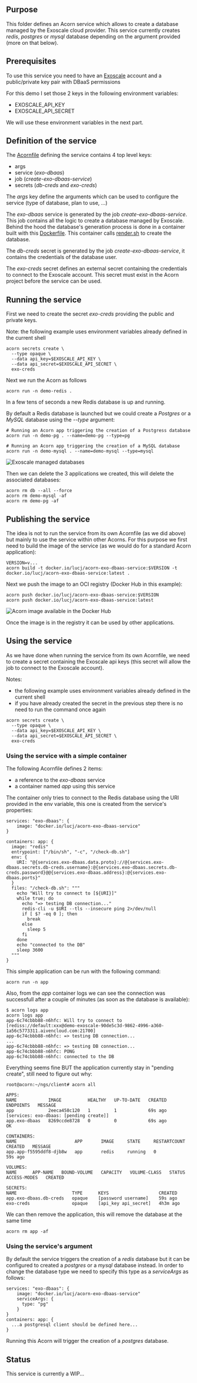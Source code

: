 ## Purpose

This folder defines an Acorn service which allows to create a database managed by the Exoscale cloud provider. This service currently creates *redis*, *postgres* or *mysql* database depending on the argument provided (more on that below).

## Prerequisites

To use this service you need to have an [Exoscale](https://exoscale.com) account and a public/private key pair with DBaaS permissions

For this demo I set those 2 keys in the following environment variables:

- EXOSCALE_API_KEY
- EXOSCALE_API_SECRET

We will use these environment variables in the next part.

## Definition of the service

The [Acornfile](./service/Acornfile) defining the service contains 4 top level keys:
- args
- service (*exo-dbaas*)
- job (*create-exo-dbaas-service*)
- secrets (*db-creds* and *exo-creds*)

The *args* key define the arguments which can be used to configure the service (type of database, plan to use, ...)

The *exo-dbaas* service is generated by the job *create-exo-dbaas-service*. This job contains all the logic to create a database managed by Exoscale. Behind the hood the database's generation process is done in a container built with this [Dockerfile](./service/Dockerfile). This container calls [render.sh](./service/render.sh) to create the database.

The *db-creds* secret is generated by the job *create-exo-dbaas-service*, it contains the credentials of the database user.

The *exo-creds* secret defines an external secret containing the credentials to connect to the Exoscale account. This secret must exist in the Acorn project before the service can be used.

## Running the service

First we need to create the secret *exo-creds* providing the public and private keys.

Note: the following example uses environment variables already defined in the current shell 

```
acorn secrets create \
  --type opaque \
  --data api_key=$EXOSCALE_API_KEY \
  --data api_secret=$EXOSCALE_API_SECRET \
  exo-creds
```

Next we run the Acorn as follows

```
acorn run -n demo-redis .
```

In a few tens of seconds a new Redis database is up and running.

By default a Redis database is launched but we could create a *Postgres* or a *MySQL* database using the *--type* argument:

```
# Running an Acorn app triggering the creation of a Postgress database
acorn run -n demo-pg . --name=demo-pg --type=pg

# Running an Acorn app triggering the creation of a MySQL database
acorn run -n demo-mysql . --name=demo-mysql --type=mysql
```

![Exoscale managed databases](./images/dbs.png)

Then we can delete the 3 applications we created, this will delete the associated databases:

```
acorn rm db --all --force
acorn rm demo-mysql -af
acorn rm demo-pg -af
```

## Publishing the service

The idea is not to run the service from its own Acornfile (as we did above) but mainly to use the service within other Acorns. For this purpose we first need to build the image of the service (as we would do for a standard Acorn application):

```
VERSION=v...
acorn build -t docker.io/lucj/acorn-exo-dbaas-service:$VERSION -t docker.io/lucj/acorn-exo-dbaas-service:latest .
```

Next we push the image to an OCI registry (Docker Hub in this example):

```
acorn push docker.io/lucj/acorn-exo-dbaas-service:$VERSION
acorn push docker.io/lucj/acorn-exo-dbaas-service:latest
```

![Acorn image available in the Docker Hub](./images/dockerhub.png)

Once the image is in the registry it can be used by other applications.

## Using the service

As we have done when running the service from its own Acornfile, we need to create a secret containing the Exoscale api keys (this secret will allow the job to connect to the Exoscale account).

Notes:
- the following example uses environment variables already defined in the current shell 
- if you have already created the secret in the previous step there is no need to run the command once again

```
acorn secrets create \
  --type opaque \
  --data api_key=$EXOSCALE_API_KEY \
  --data api_secret=$EXOSCALE_API_SECRET \
  exo-creds
```

### Using the service with a simple container

The following Acornfile defines 2 items:
- a reference to the *exo-dbaas* service
- a container named *app* using this service

The container only tries to connect to the Redis database using the URI provided in the env variable, this one is created from the service's properties: 

```
services: "exo-dbaas": {
    image: "docker.io/lucj/acorn-exo-dbaas-service"
}

containers: app: {
  image: "redis"
  entrypoint: ["/bin/sh", "-c", "/check-db.sh"]
  env: {
    URI: "@{services.exo-dbaas.data.proto}://@{services.exo-dbaas.secrets.db-creds.username}:@{services.exo-dbaas.secrets.db-creds.password}@@{services.exo-dbaas.address}:@{services.exo-dbaas.ports}"
  }
  files: "/check-db.sh": """
    echo "Will try to connect to [${URI}]"
    while true; do
      echo "=> testing DB connection..."
      redis-cli -u $URI --tls --insecure ping 2>/dev/null
      if [ $? -eq 0 ]; then
        break
      else
        sleep 5
      fi
    done
    echo "connected to the DB"
    sleep 3600
  """
}
```

This simple application can be run with the following command:

```
acorn run -n app
```

Also, from the *app* container logs we can see the connection was successfull after a couple of minutes (as soon as the database is available):

```
$ acorn logs app
acorn logs app
app-6c74cbbb88-n6hfc: Will try to connect to [rediss://default:xxx@demo-exoscale-90de5c3d-9862-4996-a360-1a56c5773311.aivencloud.com:21700]
app-6c74cbbb88-n6hfc: => testing DB connection...
...
app-6c74cbbb88-n6hfc: => testing DB connection...
app-6c74cbbb88-n6hfc: PONG
app-6c74cbbb88-n6hfc: connected to the DB
```

Everything seems fine BUT the application currently stay in "pending create", still need to figure out why:

```
root@acorn:~/ngs/client# acorn all

APPS:
NAME            IMAGE          HEALTHY   UP-TO-DATE   CREATED   ENDPOINTS   MESSAGE
app             2eeca458c120   1         1            69s ago               [services: exo-dbaas: [pending create]]
app.exo-dbaas   8269ccde8728   0         0            69s ago               OK

CONTAINERS:
NAME                      APP       IMAGE     STATE     RESTARTCOUNT   CREATED   MESSAGE
app.app-f5595ddf8-djb8w   app       redis     running   0              59s ago   

VOLUMES:
NAME      APP-NAME   BOUND-VOLUME   CAPACITY   VOLUME-CLASS   STATUS    ACCESS-MODES   CREATED

SECRETS:
NAME                     TYPE      KEYS                   CREATED
app.exo-dbaas.db-creds   opaque    [password username]    59s ago
exo-creds                opaque    [api_key api_secret]   4h3m ago
```

We can then remove the application, this will remove the database at the same time

```
acorn rm app -af
```

### Using the service's argument

By default the service triggers the creation of a *redis* database but it can be configured to created a *postgres* or a *mysql* database instead. In order to change the database type we need to specify this type as a *serviceArgs* as follows:

```
services: "exo-dbaas": {
    image: "docker.io/lucj/acorn-exo-dbaas-service"
    serviceArgs: {
      type: "pg"
    }
}
containers: app: {
  ...a postgresql client should be defined here...
}
```

Running this Acorn will trigger the creation of a *postgres* database.

## Status

This service is currently a WIP...